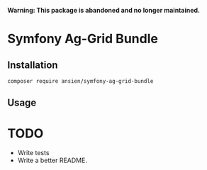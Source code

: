 **Warning: This package is abandoned and no longer maintained.**

# Symfony Ag-Grid Bundle

## Installation
``
composer require ansien/symfony-ag-grid-bundle
``

## Usage

# TODO
- Write tests
- Write a better README.
